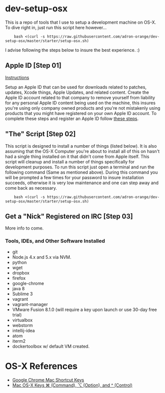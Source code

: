 # dev-setup-osx

This is a repo of tools that I use to setup a development machine on OS-X. To dive right in, just run this script here however...

		bash <(curl -s https://raw.githubusercontent.com/adron-orange/dev-setup-osx/master/starter/setup-osx.sh)

I advise following the steps below to insure the best experience. :)

## Apple ID [Step 01]

[Instructions](https://github.com/adron-orange/dev-setup-osx/blob/master/Apple-ID/applie-id.md)

Setup an Apple ID that can be used for downloads related to patches, updates, Xcode things, Apple Updates, and related content. Create the Apple ID account related to that company to remove yourself from liability for any personal Apple ID content being used on the machine, this insures you're using only company owned products and you're not mistakenly using products that you might have registered on your own Apple ID account. To complete these steps and register an Apple ID follow [these steps](https://github.com/adron-orange/dev-setup-osx/blob/master/Apple-ID/applie-id.md).

## "The" Script [Step 02]

This script is designed to install a number of things (listed below). It is also assuming that the OS-X Computer you're about to install all of this on hasn't had a single thing installed on it that didn't come from Apple itself. This script will cleanup and install a number of things specifically for development purposes. To run this script just open a terminal and run the following command (Same as mentioned above). During this command you will be prompted a few times for your password to insure installation succeeds, otherwise it is very low maintenance and one can step away and come back as necessary.

		bash <(curl -s https://raw.githubusercontent.com/adron-orange/dev-setup-osx/master/starter/setup-osx.sh)

## Get a "Nick" Registered on IRC [Step 03]

More info to come.

### Tools, IDEs, and Other Software Installed

* git
* Node.js 4.x and 5.x via NVM.
* python
* wget
* dropbox
* firefox
* google-chrome
* java 8
* Sublime 3
* vagrant
* vagrant-manager
* VMware Fusion 8.1.0 (will require a key upon launch or use 30-day free trial)
* virtualbox
* webstorm
* intellij-idea
* atom
* iterm2
* dockertoolbox w/ default VM created.

# OS-X References

* [Google Chrome Mac Shortcut Keys](http://compositecode.com/docs/google-chrome-mac-shortcuts/)
* [Mac OS-X Keys ⌘ (Command), ⌥ (Option), and ^ (Control)](http://compositecode.com/os-x-docs/mac-os-x-keys/)
